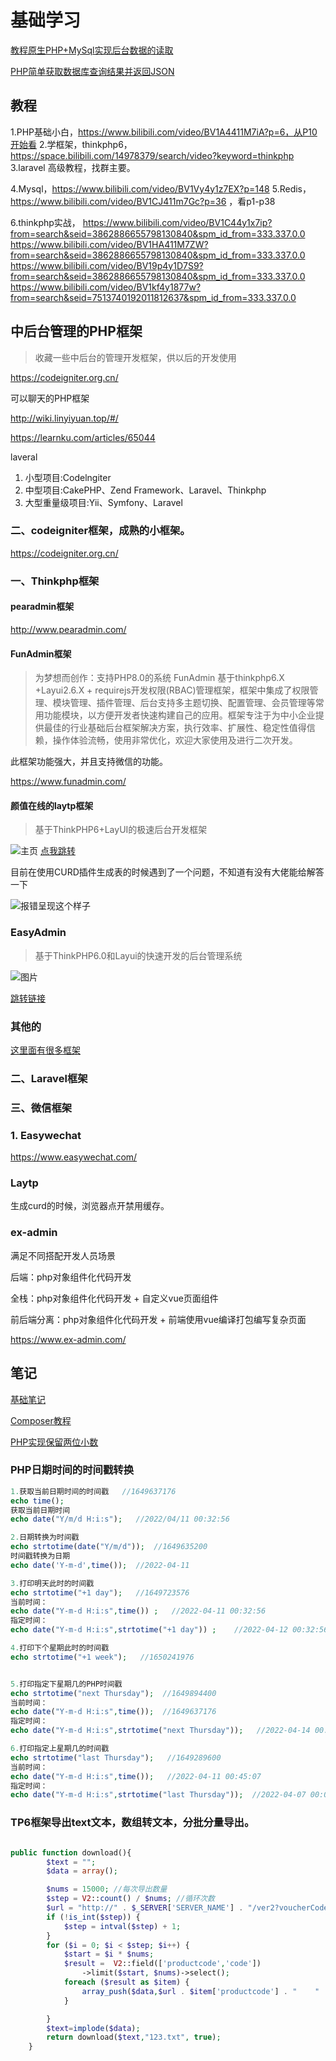 # 基础学习

[教程原生PHP+MySql实现后台数据的读取](https://www.cnblogs.com/cherishli/p/7077787.html)

[PHP简单获取数据库查询结果并返回JSON](https://www.cnblogs.com/xj76149095/p/5472333.html)



## 教程

1.PHP基础小白，https://www.bilibili.com/video/BV1A4411M7iA?p=6，从P10开始看
2.学框架，thinkphp6，https://space.bilibili.com/14978379/search/video?keyword=thinkphp
3.laravel 高级教程，找群主要。

4.Mysql，https://www.bilibili.com/video/BV1Vy4y1z7EX?p=148
5.Redis，https://www.bilibili.com/video/BV1CJ411m7Gc?p=36 ，看p1-p38

6.thinkphp实战，
https://www.bilibili.com/video/BV1C44y1x7ip?from=search&seid=3862886655798130840&spm_id_from=333.337.0.0
https://www.bilibili.com/video/BV1HA411M7ZW?from=search&seid=3862886655798130840&spm_id_from=333.337.0.0
https://www.bilibili.com/video/BV19p4y1D7S9?from=search&seid=3862886655798130840&spm_id_from=333.337.0.0
https://www.bilibili.com/video/BV1kf4y1877w?from=search&seid=7513740192011812637&spm_id_from=333.337.0.0



## 中后台管理的PHP框架

> 收藏一些中后台的管理开发框架，供以后的开发使用

https://codeigniter.org.cn/

可以聊天的PHP框架

http://wiki.linyiyuan.top/#/

https://learnku.com/articles/65044

laveral

1. 小型项目:Codelngiter
2. 中型项目:CakePHP、Zend Framework、Laravel、Thinkphp
3. 大型重量级项目:Yii、Symfony、Laravel



### 二、codeigniter框架，成熟的小框架。
https://codeigniter.org.cn/
### 一、Thinkphp框架
#### pearadmin框架
http://www.pearadmin.com/
#### FunAdmin框架
> 为梦想而创作：支持PHP8.0的系统
> FunAdmin 基于thinkphp6.X +Layui2.6.X + requirejs开发权限(RBAC)管理框架，框架中集成了权限管理、模块管理、插件管理、后台支持多主题切换、配置管理、会员管理等常用功能模块，以方便开发者快速构建自己的应用。框架专注于为中小企业提供最佳的行业基础后台框架解决方案，执行效率、扩展性、稳定性值得信赖，操作体验流畅，使用非常优化，欢迎大家使用及进行二次开发。

此框架功能强大，并且支持微信的功能。

https://www.funadmin.com/




#### 颜值在线的laytp框架
> 基于ThinkPHP6+LayUI的极速后台开发框架

![主页](index.assets/watermark,type_d3F5LXplbmhlaQ,shadow_50,text_Q1NETiBA5Y2a57yU,size_20,color_FFFFFF,t_70,g_se,x_16.png)
[点我跳转](https://www.laytp.com/)

目前在使用CURD插件生成表的时候遇到了一个问题，不知道有没有大佬能给解答一下

![报错呈现这个样子](index.assets/ca8ff0ca4a1e410fae7fa07119cc5386.png)

### EasyAdmin

> 基于ThinkPHP6.0和Layui的快速开发的后台管理系统


![图片](index.assets/watermark,type_d3F5LXplbmhlaQ,shadow_50,text_Q1NETiBA5Y2a57yU,size_20,color_FFFFFF,t_70,g_se,x_16-16517363347691.png)

[跳转链接](http://easyadmin.99php.cn/)

### 其他的
[这里面有很多框架](https://www.oschina.net/project/tag/464/backend)

### 二、Laravel框架
### 三、微信框架
### 1. Easywechat
https://www.easywechat.com/



### Laytp

生成curd的时候，浏览器点开禁用缓存。



### ex-admin

满足不同搭配开发人员场景

后端：php对象组件化代码开发

全栈：php对象组件化代码开发 + 自定义vue页面组件

前后端分离：php对象组件化代码开发 + 前端使用vue编译打包编写复杂页面

https://www.ex-admin.com/

## 笔记

[基础笔记](base.md)

[Composer教程](composer.md)

[PHP实现保留两位小数](https://www.php.cn/php-weizijiaocheng-389366.html)

### PHP日期时间的时间戳转换

```php
1.获取当前日期时间的时间戳   //1649637176
echo time();
获取当前日期时间
echo date("Y/m/d H:i:s");   //2022/04/11 00:32:56

2.日期转换为时间戳
echo strtotime(date("Y/m/d"));  //1649635200
时间戳转换为日期
echo date('Y-m-d',time());  //2022-04-11

3.打印明天此时的时间戳
echo strtotime("+1 day");   //1649723576
当前时间：
echo date("Y-m-d H:i:s",time()) ;   //2022-04-11 00:32:56
指定时间：
echo date("Y-m-d H:i:s",strtotime("+1 day")) ;    //2022-04-12 00:32:56

4.打印下个星期此时的时间戳
echo strtotime("+1 week");   //1650241976


5.打印指定下星期几的PHP时间戳
echo strtotime("next Thursday");  //1649894400
当前时间：
echo date("Y-m-d H:i:s",time());  //1649637176
指定时间： 
echo date("Y-m-d H:i:s",strtotime("next Thursday"));   //2022-04-14 00:00:00

6.打印指定上星期几的时间戳
echo strtotime("last Thursday");   //1649289600
当前时间：
echo date("Y-m-d H:i:s",time());   //2022-04-11 00:45:07
指定时间：
echo date("Y-m-d H:i:s",strtotime("last Thursday"));  //2022-04-07 00:00:00

```

### TP6框架导出text文本，数组转文本，分批分量导出。

```php

public function download(){
        $text = "";
        $data = array();

        $nums = 15000; //每次导出数量
        $step = V2::count() / $nums; //循环次数
        $url = "http://" . $_SERVER['SERVER_NAME'] . "/ver2?voucherCode=";
        if (!is_int($step)) {
            $step = intval($step) + 1;
        }
        for ($i = 0; $i < $step; $i++) {
            $start = $i * $nums;
            $result =  V2::field(['productcode','code'])
                ->limit($start, $nums)->select();
            foreach ($result as $item) {
                array_push($data,$url . $item['productcode'] . "    " . $item['code'] . PHP_EOL);
            }

        }
        $text=implode($data);
        return download($text,"123.txt", true);
    }
```

